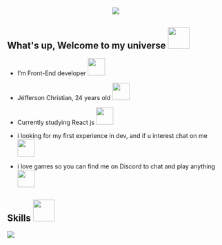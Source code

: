 <h1 align="center"><img src="https://user-images.githubusercontent.com/99052195/199123954-3ccee5bd-d7dc-400c-8eee-0f90e6979b4b.png"></h1>

<h2 align="left"> What's up, Welcome to my universe <img src="https://user-images.githubusercontent.com/99052195/199125301-8c606949-2add-4e48-8089-70659cd8e6e7.gif" width="50px"/></h2>

- I’m Front-End developer <img width="40px" src="https://user-images.githubusercontent.com/99052195/199126351-c745f08e-69dc-400c-9315-cb1f3fd80f10.gif">

- Jéfferson Christian, 24 years old <img width="40px" src="https://user-images.githubusercontent.com/99052195/199126466-d88257d7-e4a0-46a8-be43-534ded598c85.gif">

- Currently studying React js <img width="40px" src="https://user-images.githubusercontent.com/99052195/199126760-11e950c1-3bf0-4cbc-b703-5637aaf34f47.gif">

- i looking for my first experience in dev, and if u interest chat on me <img width="40px" src="https://user-images.githubusercontent.com/99052195/199127026-b4bf5606-afb1-4411-89a8-5d63842690d4.gif">

- i love games so you can find me on Discord to chat and play anything <img width="40px" src="https://user-images.githubusercontent.com/99052195/199127479-af4ea8ef-66d9-4906-8078-ec48b11ceb99.gif">

<h2 align="left"> Skills <img src="https://user-images.githubusercontent.com/99052195/199128070-e1c0f0eb-972e-4510-9272-40cd63587d79.gif" width="50px"/></h2>
<img src="https://img.shields.io/static/v1?label=%3CWeb%3E&message=%3CHTML/CSS%3E&color=%3CCOLOR%3E%3C#cc3e90%3E">
